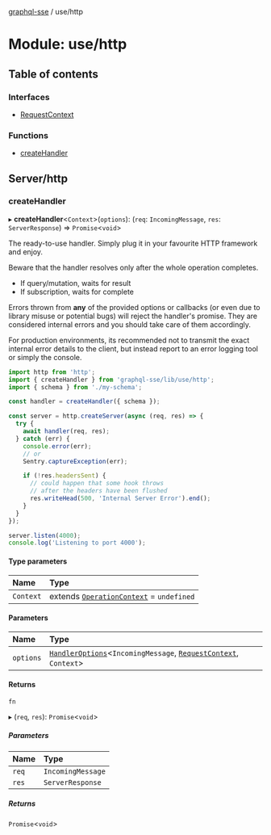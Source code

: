 [graphql-sse](../README.md) / use/http

# Module: use/http

## Table of contents

### Interfaces

- [RequestContext](../interfaces/use_http.RequestContext.md)

### Functions

- [createHandler](use_http.md#createhandler)

## Server/http

### createHandler

▸ **createHandler**<`Context`\>(`options`): (`req`: `IncomingMessage`, `res`: `ServerResponse`) => `Promise`<`void`\>

The ready-to-use handler. Simply plug it in your favourite HTTP framework
and enjoy.

Beware that the handler resolves only after the whole operation completes.
- If query/mutation, waits for result
- If subscription, waits for complete

Errors thrown from **any** of the provided options or callbacks (or even due to
library misuse or potential bugs) will reject the handler's promise. They are
considered internal errors and you should take care of them accordingly.

For production environments, its recommended not to transmit the exact internal
error details to the client, but instead report to an error logging tool or simply
the console.

```ts
import http from 'http';
import { createHandler } from 'graphql-sse/lib/use/http';
import { schema } from './my-schema';

const handler = createHandler({ schema });

const server = http.createServer(async (req, res) => {
  try {
    await handler(req, res);
  } catch (err) {
    console.error(err);
    // or
    Sentry.captureException(err);

    if (!res.headersSent) {
      // could happen that some hook throws
      // after the headers have been flushed
      res.writeHead(500, 'Internal Server Error').end();
    }
  }
});

server.listen(4000);
console.log('Listening to port 4000');
```

#### Type parameters

| Name | Type |
| :------ | :------ |
| `Context` | extends [`OperationContext`](handler.md#operationcontext) = `undefined` |

#### Parameters

| Name | Type |
| :------ | :------ |
| `options` | [`HandlerOptions`](../interfaces/handler.HandlerOptions.md)<`IncomingMessage`, [`RequestContext`](../interfaces/use_http.RequestContext.md), `Context`\> |

#### Returns

`fn`

▸ (`req`, `res`): `Promise`<`void`\>

##### Parameters

| Name | Type |
| :------ | :------ |
| `req` | `IncomingMessage` |
| `res` | `ServerResponse` |

##### Returns

`Promise`<`void`\>
